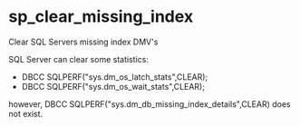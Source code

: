 # sp_clear_missing_index
Clear SQL Servers missing index DMV's

SQL Server can clear some statistics:
- DBCC SQLPERF("sys.dm_os_latch_stats",CLEAR);
- DBCC SQLPERF("sys.dm_os_wait_stats",CLEAR);

however, DBCC SQLPERF("sys.dm_db_missing_index_details",CLEAR) does not exist.

